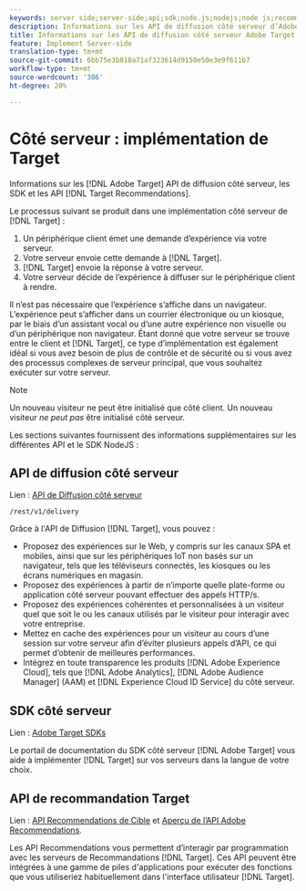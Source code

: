 ```yaml
---
keywords: server side;server-side;api;sdk;node.js;nodejs;node js;recommendations api;api:apis
description: Informations sur les API de diffusion côté serveur d’Adobe Target, les SDK et les API de Cible Recommendations.
title: Informations sur les API de diffusion côté serveur Adobe Target, le SDK Node.js et les API Cible Recommendations.
feature: Implement Server-side
translation-type: tm+mt
source-git-commit: 6bb75e3b818a71af323614d9150e50e3e9f611b7
workflow-type: tm+mt
source-wordcount: '386'
ht-degree: 20%

---
```



# Côté serveur : implémentation de Target

Informations sur les [!DNL Adobe Target] API de diffusion côté serveur, les SDK et les API [!DNL Target Recommendations].

Le processus suivant se produit dans une implémentation côté serveur de [!DNL Target] :

1. Un périphérique client émet une demande d’expérience via votre serveur.
1. Votre serveur envoie cette demande à [!DNL Target].
1. [!DNL Target] envoie la réponse à votre serveur.
1. Votre serveur décide de l’expérience à diffuser sur le périphérique client à rendre.

Il n’est pas nécessaire que l’expérience s’affiche dans un navigateur. L’expérience peut s’afficher dans un courrier électronique ou un kiosque, par le biais d’un assistant vocal ou d’une autre expérience non visuelle ou d’un périphérique non navigateur. Étant donné que votre serveur se trouve entre le client et [!DNL Target], ce type d’implémentation est également idéal si vous avez besoin de plus de contrôle et de sécurité ou si vous avez des processus complexes de serveur principal, que vous souhaitez exécuter sur votre serveur.

>[!NOTE]
>
>Un nouveau visiteur ne peut être initialisé que côté client. Un nouveau visiteur *ne peut pas* être initialisé côté serveur.

Les sections suivantes fournissent des informations supplémentaires sur les différentes API et le SDK NodeJS :

## API de diffusion côté serveur

Lien : [API de Diffusion côté serveur](https://developers.adobetarget.com/api/delivery-api/)

`/rest/v1/delivery`

Grâce à l&#39;API de Diffusion [!DNL Target], vous pouvez :

* Proposez des expériences sur le Web, y compris sur les canaux SPA et mobiles, ainsi que sur les périphériques IoT non basés sur un navigateur, tels que les téléviseurs connectés, les kiosques ou les écrans numériques en magasin.
* Proposez des expériences à partir de n’importe quelle plate-forme ou application côté serveur pouvant effectuer des appels HTTP/s.
* Proposez des expériences cohérentes et personnalisées à un visiteur quel que soit le ou les canaux utilisés par le visiteur pour interagir avec votre entreprise.
* Mettez en cache des expériences pour un visiteur au cours d’une session sur votre serveur afin d’éviter plusieurs appels d’API, ce qui permet d’obtenir de meilleures performances.
* Intégrez en toute transparence les produits [!DNL Adobe Experience Cloud], tels que [!DNL Adobe Analytics], [!DNL Adobe Audience Manager] (AAM) et [!DNL Experience Cloud ID Service] du côté serveur.

## SDK côté serveur

Lien : [Adobe Target SDKs](https://adobetarget-sdks.gitbook.io/docs/)

Le portail de documentation du SDK côté serveur [!DNL Adobe Target] vous aide à implémenter [!DNL Target] sur vos serveurs dans la langue de votre choix.

## API de recommandation Target

Lien : [API Recommendations de Cible](https://developers.adobetarget.com/api/recommendations) et [Aperçu de l’API Adobe Recommendations](https://experienceleague.adobe.com/docs/target-learn/recommendations-api-tutorial/recs-api-overview.html).

Les API Recommendations vous permettent d’interagir par programmation avec les serveurs de Recommandations [!DNL Target]. Ces API peuvent être intégrées à une gamme de piles d&#39;applications pour exécuter des fonctions que vous utiliseriez habituellement dans l&#39;interface utilisateur [!DNL Target].
